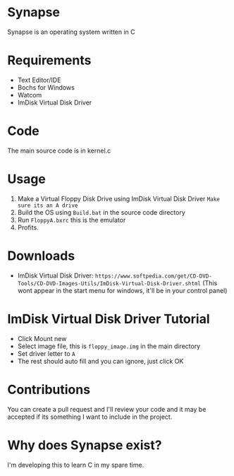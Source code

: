 # Synapse
Synapse is an operating system written in C
# Requirements
* Text Editor/IDE
* Bochs for Windows
* Watcom
* ImDisk Virtual Disk Driver
# Code
The main source code is in kernel.c
# Usage 
1. Make a Virtual Floppy Disk Drive using ImDisk Virtual Disk Driver `Make sure its an A drive`
2. Build the OS using `Build.bat` in the source code directory
3. Run `FloppyA.bxrc` this is the emulator 
4. Profits.
# Downloads
* ImDisk Virtual Disk Driver: `https://www.softpedia.com/get/CD-DVD-Tools/CD-DVD-Images-Utils/ImDisk-Virtual-Disk-Driver.shtml`
(This wont appear in the start menu for windows, it'll be in your control panel)
# ImDisk Virtual Disk Driver Tutorial
* Click Mount new
* Select image file, this is `floppy_image.img` in the main directory
* Set driver letter to `A`
* The rest should auto fill and you can ignore, just click OK
# Contributions
You can create a pull request and I'll review your code and it may be accepted if its something I want to include in the project.
# Why does Synapse exist?
I'm developing this to learn C in my spare time.

